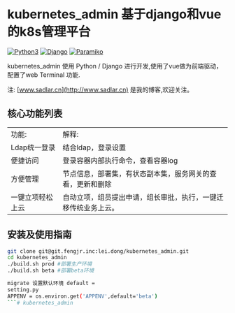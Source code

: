 # kubernetes_admin 基于django和vue的k8s管理平台

[![Python3](https://img.shields.io/badge/python-3.6-green.svg?style=plastic)](https://www.python.org/)
[![Django](https://img.shields.io/badge/django-2.1-brightgreen.svg?style=plastic)](https://www.djangoproject.com/)
[![Paramiko](https://img.shields.io/badge/paramiko-2.4.1-green.svg?style=plastic)](http://www.paramiko.org/)

kubernetes_admin 使用 Python / Django 进行开发,使用了vue做为前端驱动，配置了web Terminal 功能.

注: [www.sadlar.cn](http://www.sadlar.cn) 是我的博客,欢迎关注。

## 核心功能列表

<table>
  <tr>
    <td> 功能: </td><td>解释:</td>
  </tr>
  <tr>
    <td> Ldap统一登录 </td><td>结合ldap，登录设置</td>
  </tr>
  <tr>
    <td> 便捷访问 </td> <td>登录容器内部执行命令，查看容器log</td>
  </tr>
  <tr>
    <td> 方便管理 </td> <td>节点信息，部署集，有状态副本集，服务网关的查看，更新和删除</td>
  </tr>
  <tr>
    <td> 一键立项轻松上云 </td>  <td>自动立项，组员提出申请，组长审批，执行，一键迁移传统业务上云。</td>
  </tr>

</table>

## 安装及使用指南
``` bash
git clone git@git.fengjr.inc:lei.dong/kubernetes_admin.git
cd kubernetes_admin
./build.sh prod #部署生产环境
./build.sh beta #部署beta环境
```

``` bash
migrate 设置默认环境 default = 
setting.py 
APPENV = os.environ.get('APPENV',default='beta')
```# kubernetes_admin
